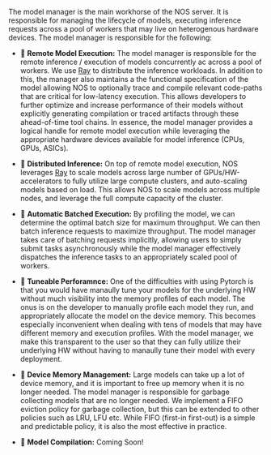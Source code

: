 The model manager is the main workhorse of the NOS server. It is responsible for managing the lifecycle of models, executing inference requests across a pool of workers that may live on heterogenous hardware devices. The model manager is responsible for the following:

- 📡 **Remote Model Execution:** The model manager is responsible for the remote inference / execution of models concurrently ac across a pool of workers. We use [Ray](https://www.ray.io/) to distribute the inference workloads. In addition to this, the manager also maintains a the functional specification of the model allowing NOS to optionally trace and compile relevant code-paths that are critical for low-latency execution. This allows developers to further optimize and increase performance of their models without explicitly generating compilation or traced artifacts through these ahead-of-time tool chains. In essence, the model manager provides a logical handle for remote model execution while leveraging the appropriate hardware devices available for model inference (CPUs, GPUs, ASICs).

 - 🚀 **Distributed Inference:** On top of remote model execution, NOS leverages [Ray](https://www.ray.io/) to scale models across large number of GPUs/HW-accelerators to fully utilize large compute clusters, and auto-scaling models based on load. This allows NOS to scale models across multiple nodes, and leverage the full compute capacity of the cluster.

- 💪 **Automatic Batched Execution:**  By profiling the model, we can determine the optimal batch size for maximum throughput. We can then batch inference requests to maximize throughput. The model manager takes care of batching requests implicitly, allowing users to simply submit tasks asynchronously while the model manager effectively dispatches the inference tasks to an appropriately scaled pool of workers.

- 🔧 **Tuneable Perforamnce:** One of the difficulties with using Pytorch is that you would have manaully tune your models for the underlying HW without much visibility into the memory profiles of each model. The onus is on the developer to manually profile each model they run, and appropriately allocate the model on the device memory. This becomes especially inconvenient when dealing with tens of models that may have different memory and execution profiles. With the model manager, we make this transparent to the user so that they can fully utilize their underlying HW without having to manaully tune their model with every deployment.

- 🧠 **Device Memory Management:** Large models can take up a lot of device memory, and it is important to free up memory when it is no longer needed. The model manager is responsible for garbage collecting models that are no longer needed. We implement a FIFO eviction policy for garbage collection, but this can be extended to other policies such as LRU, LFU etc. While FIFO (first-in first-out) is a simple and predictable policy, it is also the most effective in practice.

- 🧰 **Model Compilation:** Coming Soon!
